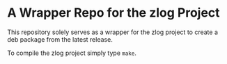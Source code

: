 # A Wrapper Repo for the zlog Project

This repository solely serves as a wrapper for the zlog project to create a deb
package from the latest release.

To compile the zlog project simply type `make`.
